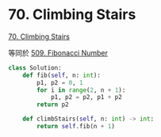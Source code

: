 # 70. Climbing Stairs

[70. Climbing Stairs](https://leetcode.com/problems/climbing-stairs/)

等同於 [509. Fibonacci Number](fibonacci-number.md)

```python
class Solution:
    def fib(self, n: int):
        p1, p2 = 0, 1
        for i in range(2, n + 1):
            p1, p2 = p2, p1 + p2
        return p2

    def climbStairs(self, n: int) -> int:
        return self.fib(n + 1)
```

